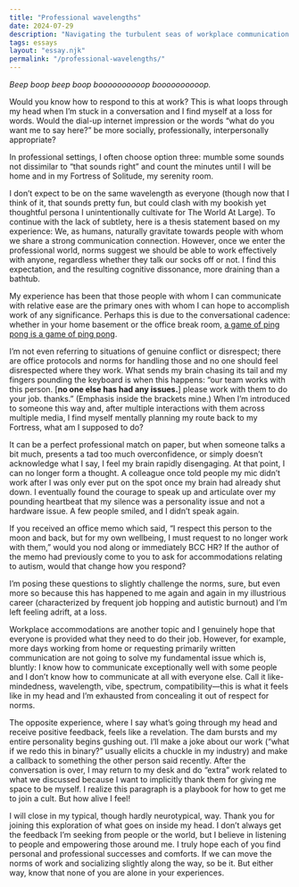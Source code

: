 ```yaml
---
title: "Professional wavelengths"
date: 2024-07-29
description: "Navigating the turbulent seas of workplace communication."
tags: essays
layout: "essay.njk"
permalink: "/professional-wavelengths/"
---
```


_Beep boop beep boop boooooooooop boooooooooop._

Would you know how to respond to this at work? This is what loops through my head when I’m stuck in a conversation and I find myself at a loss for words. Would the dial-up internet impression or the words “what do you want me to say here?” be more socially, professionally, interpersonally appropriate?

In professional settings, I often choose option three: mumble some sounds not dissimilar to “that sounds right” and count the minutes until I will be home and in my Fortress of Solitude, my serenity room.

I don’t expect to be on the same wavelength as everyone (though now that I think of it, that sounds pretty fun, but could clash with my bookish yet thoughtful persona I unintentionally cultivate for The World At Large). To continue with the lack of subtlety, here is a thesis statement based on my experience: We, as humans, naturally gravitate towards people with whom we share a strong communication connection. However, once we enter the professional world, norms suggest we should be able to work effectively with anyone, regardless whether they talk our socks off or not. I find this expectation, and the resulting cognitive dissonance, more draining than a bathtub.

My experience has been that those people with whom I can communicate with relative ease are the primary ones with whom I can hope to accomplish work of any significance. Perhaps this is due to the conversational cadence: whether in your home basement or the office break room, [a game of ping pong is a game of ping pong](/pine-needles-and-ping-pong/).

I’m not even referring to situations of genuine conflict or disrespect; there are office protocols and norms for handling those and no one should feel disrespected where they work. What sends my brain chasing its tail and my fingers pounding the keyboard is when this happens: “our team works with this person. [**no one else has had any issues.**] please work with them to do your job. thanks.” (Emphasis inside the brackets mine.) When I’m introduced to someone this way and, after multiple interactions with them across multiple media, I find myself mentally planning my route back to my Fortress, what am I supposed to do?

It can be a perfect professional match on paper, but when someone talks a bit much, presents a tad too much overconfidence, or simply doesn’t acknowledge what I say, I feel my brain rapidly disengaging. At that point, I can no longer form a thought. A colleague once told people my mic didn’t work after I was only ever put on the spot once my brain had already shut down. I eventually found the courage to speak up and articulate over my pounding heartbeat that my silence was a personality issue and not a hardware issue. A few people smiled, and I didn’t speak again.

If you received an office memo which said, “I respect this person to the moon and back, but for my own wellbeing, I must request to no longer work with them,” would you nod along or immediately BCC HR? If the author of the memo had previously come to you to ask for accommodations relating to autism, would that change how you respond?

I’m posing these questions to slightly challenge the norms, sure, but even more so because this has happened to me again and again in my illustrious career (characterized by frequent job hopping and autistic burnout) and I’m left feeling adrift, at a loss.

Workplace accommodations are another topic and I genuinely hope that everyone is provided what they need to do their job. However, for example, more days working from home or requesting primarily written communication are not going to solve my fundamental issue which is, bluntly: I know how to communicate exceptionally well with some people and I don’t know how to communicate at all with everyone else. Call it like-mindedness, wavelength, vibe, spectrum, compatibility—this is what it feels like in my head and I’m exhausted from concealing it out of respect for norms.

The opposite experience, where I say what’s going through my head and receive positive feedback, feels like a revelation. The dam bursts and my entire personality begins gushing out. I’ll make a joke about our work (“what if we redo this in binary?” usually elicits a chuckle in my industry) and make a callback to something the other person said recently. After the conversation is over, I may return to my desk and do “extra” work related to what we discussed because I want to implicitly thank them for giving me space to be myself. I realize this paragraph is a playbook for how to get me to join a cult. But how alive I feel!

I will close in my typical, though hardly neurotypical, way. Thank you for joining this exploration of what goes on inside my head. I don’t always get the feedback I’m seeking from people or the world, but I believe in listening to people and empowering those around me. I truly hope each of you find personal and professional successes and comforts. If we can move the norms of work and socializing slightly along the way, so be it. But either way, know that none of you are alone in your experiences.
